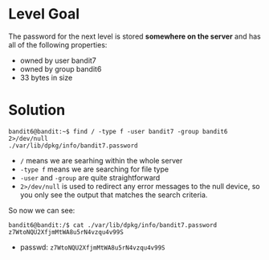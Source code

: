 # Level Goal
The password for the next level is stored **somewhere on the server** and has all of the following properties:
- owned by user bandit7
- owned by group bandit6
- 33 bytes in size

# Solution
```shell
bandit6@bandit:~$ find / -type f -user bandit7 -group bandit6 2>/dev/null
./var/lib/dpkg/info/bandit7.password
```
- `/` means we are searhing within the whole server
- `-type f` means we are searching for file type
- `-user` and `-group` are quite straightforward
- `2>/dev/null` is used to redirect any error messages to the null device, so you only see the output that matches the search criteria. 

So now we can see:
```shell
bandit6@bandit:/$ cat ./var/lib/dpkg/info/bandit7.password
z7WtoNQU2XfjmMtWA8u5rN4vzqu4v99S
```

- passwd: `z7WtoNQU2XfjmMtWA8u5rN4vzqu4v99S`
